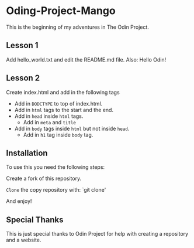 # Oding-Project-Mango
 
This is the beginning of my adventures in The Odin Project.

## Lesson 1
Add hello_world.txt and edit the README.md file.
Also: Hello Odin!

## Lesson 2

Create index.html and add in the following tags
* Add in `DODCTYPE` to top of index.html.
* Add in `html` tags to the start and the end.
* Add in `head` inside `html` tags.
  * Add in `meta` and `title`
* Add in `body` tags inside `html` but not inside `head`.
  * Add in `h1` tag inside `body` tag.

## Installation

To use this you need the following steps:

Create a fork of this repository.

`Clone` the copy repository with:
`git clone'

And enjoy!

## Special Thanks
This is just special thanks to Odin Project for help
with creating a repository and a website.
